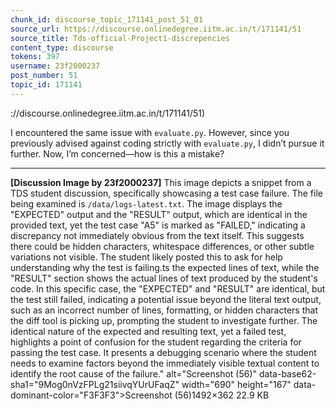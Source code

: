 ```yaml
---
chunk_id: discourse_topic_171141_post_51_01
source_url: https://discourse.onlinedegree.iitm.ac.in/t/171141/51
source_title: Tds-official-Project1-discrepencies
content_type: discourse
tokens: 397
username: 23f2000237
post_number: 51
topic_id: 171141
---
```


://discourse.onlinedegree.iitm.ac.in/t/171141/51)

I encountered the same issue with `evaluate.py`. However, since you previously advised against coding strictly with `evaluate.py`, I didn’t pursue it further. Now, I’m concerned—how is this a mistake?

---

**[Discussion Image by 23f2000237]** This image depicts a snippet from a TDS student discussion, specifically showcasing a test case failure. The file being examined is `/data/logs-latest.txt`. The image displays the "EXPECTED" output and the "RESULT" output, which are identical in the provided text, yet the test case "A5" is marked as "FAILED," indicating a discrepancy not immediately obvious from the text itself. This suggests there could be hidden characters, whitespace differences, or other subtle variations not visible. The student likely posted this to ask for help understanding why the test is failing.ts the expected lines of text, while the "RESULT" section shows the actual lines of text produced by the student's code. In this specific case, the "EXPECTED" and "RESULT" are identical, but the test still failed, indicating a potential issue beyond the literal text output, such as an incorrect number of lines, formatting, or hidden characters that the diff tool is picking up, prompting the student to investigate further. The identical nature of the expected and resulting text, yet a failed test, highlights a point of confusion for the student regarding the criteria for passing the test case. It presents a debugging scenario where the student needs to examine factors beyond the immediately visible textual content to identify the root cause of the failure." alt="Screenshot (56)" data-base62-sha1="9Mog0nVzFPLg21siivqYUrUFaqZ" width="690" height="167" data-dominant-color="F3F3F3">Screenshot (56)1492×362 22.9 KB
